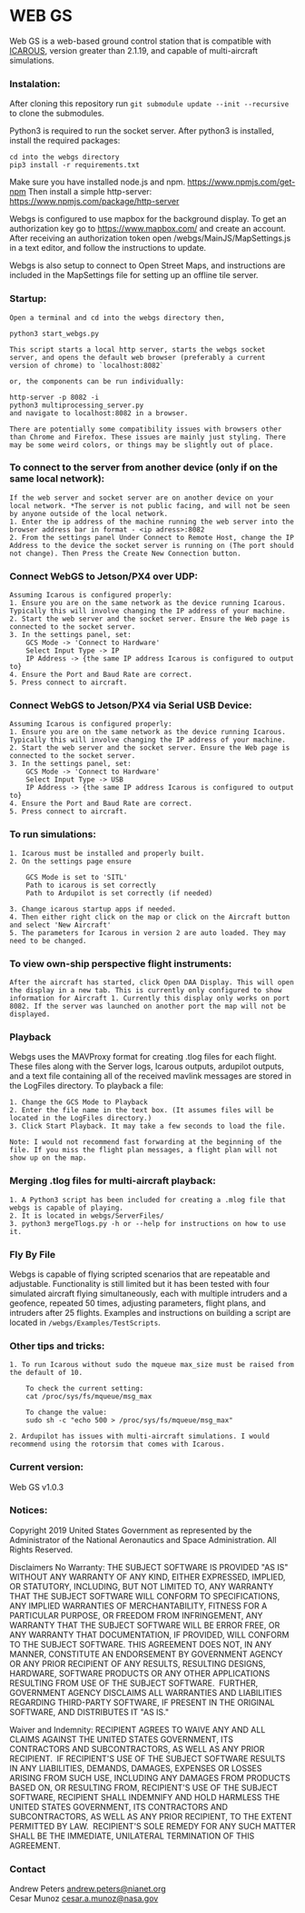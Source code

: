 # WEB GS

Web GS is a web-based ground control station that is compatible with [ICAROUS](https://github.com/nasa/ICAROUS/), version greater than 2.1.19, and capable of multi-aircraft simulations.

### Instalation:

After cloning this repository run `git submodule update --init --recursive` to clone the submodules.

Python3 is required to run the socket server. After python3 is installed, install the required packages:

    cd into the webgs directory
    pip3 install -r requirements.txt

Make sure you have installed node.js and npm. https://www.npmjs.com/get-npm
Then install a simple http-server: https://www.npmjs.com/package/http-server

Webgs is configured to use mapbox for the background display. To get an authorization key go to https://www.mapbox.com/ and create an account. After receiving an authorization token open /webgs/MainJS/MapSettings.js in a text editor, and follow the instructions to update.

Webgs is also setup to connect to Open Street Maps, and instructions are included in the MapSettings file for setting up an offline tile server.

### Startup:

    Open a terminal and cd into the webgs directory then,

    python3 start_webgs.py

    This script starts a local http server, starts the webgs socket server, and opens the default web browser (preferably a current version of chrome) to `localhost:8082`

    or, the components can be run individually:

    http-server -p 8082 -i
    python3 multiprocessing_server.py
    and navigate to localhost:8082 in a browser.

    There are potentially some compatibility issues with browsers other than Chrome and Firefox. These issues are mainly just styling. There may be some weird colors, or things may be slightly out of place.

### To connect to the server from another device (only if on the same local network):

    If the web server and socket server are on another device on your local network. *The server is not public facing, and will not be seen by anyone outside of the local network.
    1. Enter the ip address of the machine running the web server into the browser address bar in format - <ip adress>:8082
    2. From the settings panel Under Connect to Remote Host, change the IP Address to the device the socket server is running on (The port should not change). Then Press the Create New Connection button.

### Connect WebGS to Jetson/PX4 over UDP:

    Assuming Icarous is configured properly:
    1. Ensure you are on the same network as the device running Icarous. Typically this will involve changing the IP address of your machine.
    2. Start the web server and the socket server. Ensure the Web page is connected to the socket server.
    3. In the settings panel, set:
        GCS Mode -> 'Connect to Hardware'
        Select Input Type -> IP
        IP Address -> {the same IP address Icarous is configured to output to}
    4. Ensure the Port and Baud Rate are correct.
    5. Press connect to aircraft.

### Connect WebGS to Jetson/PX4 via Serial USB Device:

    Assuming Icarous is configured properly:
    1. Ensure you are on the same network as the device running Icarous. Typically this will involve changing the IP address of your machine.
    2. Start the web server and the socket server. Ensure the Web page is connected to the socket server.
    3. In the settings panel, set:
        GCS Mode -> 'Connect to Hardware'
        Select Input Type -> USB
        IP Address -> {the same IP address Icarous is configured to output to}
    4. Ensure the Port and Baud Rate are correct.
    5. Press connect to aircraft.

### To run simulations:

    1. Icarous must be installed and properly built.
    2. On the settings page ensure

        GCS Mode is set to 'SITL'
        Path to icarous is set correctly
        Path to Ardupilot is set correctly (if needed)

    3. Change icarous startup apps if needed.
    4. Then either right click on the map or click on the Aircraft button and select 'New Aircraft'
    5. The parameters for Icarous in version 2 are auto loaded. They may need to be changed.

### To view own-ship perspective flight instruments:

    After the aircraft has started, click Open DAA Display. This will open the display in a new tab. This is currently only configured to show information for Aircraft 1. Currently this display only works on port 8082. If the server was launched on another port the map will not be displayed.

### Playback

Webgs uses the MAVProxy format for creating .tlog files for each flight. These files along with the Server logs, Icarous outputs, ardupilot outputs, and a text file containing all of the received mavlink messages are stored in the LogFiles directory. To playback a file:

    1. Change the GCS Mode to Playback
    2. Enter the file name in the text box. (It assumes files will be located in the LogFiles directory.)
    3. Click Start Playback. It may take a few seconds to load the file.

    Note: I would not recommend fast forwarding at the beginning of the file. If you miss the flight plan messages, a flight plan will not show up on the map.

### Merging .tlog files for multi-aircraft playback:

    1. A Python3 script has been included for creating a .mlog file that webgs is capable of playing.
    2. It is located in webgs/ServerFiles/
    3. python3 mergeTlogs.py -h or --help for instructions on how to use it.

### Fly By File

Webgs is capable of flying scripted scenarios that are repeatable and adjustable. Functionality is still limited but it has been tested with four simulated aircraft flying simultaneously, each with multiple intruders and a geofence, repeated 50 times, adjusting parameters, flight plans, and intruders after 25 flights. Examples and instructions on building a script are located in `/webgs/Examples/TestScripts`.

### Other tips and tricks:

    1. To run Icarous without sudo the mqueue max_size must be raised from the default of 10.

        To check the current setting:
        cat /proc/sys/fs/mqueue/msg_max

        To change the value:
        sudo sh -c "echo 500 > /proc/sys/fs/mqueue/msg_max"

    2. Ardupilot has issues with multi-aircraft simulations. I would recommend using the rotorsim that comes with Icarous.

### Current version:
Web GS v1.0.3

### Notices:

Copyright 2019 United States Government as represented by the Administrator of the National Aeronautics
and Space Administration. All Rights Reserved.

Disclaimers
No Warranty: THE SUBJECT SOFTWARE IS PROVIDED "AS IS" WITHOUT ANY WARRANTY OF ANY
KIND, EITHER EXPRESSED, IMPLIED, OR STATUTORY, INCLUDING, BUT NOT LIMITED TO, ANY
WARRANTY THAT THE SUBJECT SOFTWARE WILL CONFORM TO SPECIFICATIONS, ANY IMPLIED
WARRANTIES OF MERCHANTABILITY, FITNESS FOR A PARTICULAR PURPOSE, OR FREEDOM FROM
INFRINGEMENT, ANY WARRANTY THAT THE SUBJECT SOFTWARE WILL BE ERROR FREE, OR ANY
WARRANTY THAT DOCUMENTATION, IF PROVIDED, WILL CONFORM TO THE SUBJECT SOFTWARE.
THIS AGREEMENT DOES NOT, IN ANY MANNER, CONSTITUTE AN ENDORSEMENT BY GOVERNMENT
AGENCY OR ANY PRIOR RECIPIENT OF ANY RESULTS, RESULTING DESIGNS, HARDWARE,
SOFTWARE PRODUCTS OR ANY OTHER APPLICATIONS RESULTING FROM USE OF THE SUBJECT
SOFTWARE.  FURTHER, GOVERNMENT AGENCY DISCLAIMS ALL WARRANTIES AND LIABILITIES
REGARDING THIRD-PARTY SOFTWARE, IF PRESENT IN THE ORIGINAL SOFTWARE, AND
DISTRIBUTES IT "AS IS."

Waiver and Indemnity:
RECIPIENT AGREES TO WAIVE ANY AND ALL CLAIMS AGAINST THE UNITED
STATES GOVERNMENT, ITS CONTRACTORS AND SUBCONTRACTORS, AS WELL AS ANY PRIOR
RECIPIENT.  IF RECIPIENT'S USE OF THE SUBJECT SOFTWARE RESULTS IN ANY LIABILITIES,
DEMANDS, DAMAGES, EXPENSES OR LOSSES ARISING FROM SUCH USE, INCLUDING ANY
DAMAGES FROM PRODUCTS BASED ON, OR RESULTING FROM, RECIPIENT'S USE OF THE SUBJECT
SOFTWARE, RECIPIENT SHALL INDEMNIFY AND HOLD HARMLESS THE UNITED STATES
GOVERNMENT, ITS CONTRACTORS AND SUBCONTRACTORS, AS WELL AS ANY PRIOR RECIPIENT,
TO THE EXTENT PERMITTED BY LAW.  RECIPIENT'S SOLE REMEDY FOR ANY SUCH MATTER SHALL
BE THE IMMEDIATE, UNILATERAL TERMINATION OF THIS AGREEMENT.

### Contact

Andrew Peters andrew.peters@nianet.org  
Cesar Munoz cesar.a.munoz@nasa.gov  
